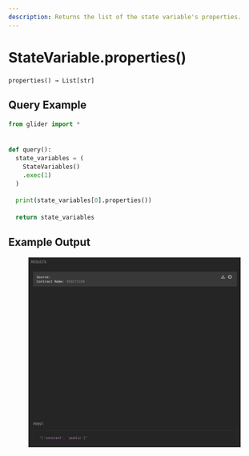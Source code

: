 ```yaml
---
description: Returns the list of the state variable's properties.
---
```


# StateVariable.properties()

`properties() → List[str]`

## Query Example

```python
from glider import *


def query():
  state_variables = (
    StateVariables()
    .exec(1)
  )

  print(state_variables[0].properties())

  return state_variables
```

## Example Output

<figure><img src="../../../../.gitbook/assets/image (1) (1) (1) (1) (1) (1) (1) (1) (1) (1) (1) (1) (1) (1) (1) (1) (1) (1) (1) (1) (1) (1) (1) (1) (1) (1) (1) (1) (1) (1) (1) (1) (1) (1) (1) (1) (1) (1) (1) (1) (1) (1) (1) (1) (1) (1) (1) (1) (1).png" alt=""><figcaption></figcaption></figure>



